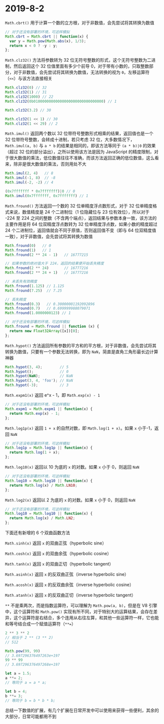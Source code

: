 # 2019-8-2

`Math.cbrt()` 用于计算一个数的立方根，对于非数值，会先尝试将其转换为数值

```JavaScript
// 对于还没有部署的环境，可这样模拟
Math.cbrt = Math.cbrt || function(x) {
  var y = Math.pow(Math.abs(x), 1/3);
  return x < 0 ? -y : y;
};
```

`Math.clz32()` 方法将参数转为 32 位无符号整数的形式，这个无符号整数为二进制，然后返回这个 32 位值里面有多少个前导 0，对于带有小数的，只取整数部分，对于非数值，会先尝试将其转换为数值，无法转换的视为 `0`，左移运算符（`<<`）与该方法直接相关

```JavaScript
Math.clz32(0) // 32
Math.clz32(1) // 31
Math.clz32(1000) // 22
Math.clz32(0b01000000000000000000000000000000) // 1

Math.clz32(3.2) // 30

Math.clz32(1 << 1) // 30
Math.clz32(1 << 29) // 2
```

`Math.imul()` 返回两个数以 32 位带符号整数形式相乘的结果，返回值也是一个 32 位带符号整数，会转成十进制，若只考虑 32 位，大多数情况下，`Math.imul(a, b)` 与 `a * b` 的结果是相同的，即该方法等同于 `(a * b)|0` 的效果（超过 32 位的部分溢出），之所以使用该方法是因为 JavaScript 的精度限制，对于很大数值的乘法，低位数值往往不准确，而该方法返回正确的低位数值，这么看来，除非是很大数值的乘法，否则用处不大

```JavaScript
Math.imul(2, 4)   // 8
Math.imul(-1, 8)  // -8
Math.imul(-2, -2) // 4

(0x7fffffff * 0x7fffffff)|0 // 0
Math.imul(0x7fffffff, 0x7fffffff) // 1
```

`Math.fround()` 方法返回一个数的 32 位单精度浮点数形式，对于 32 位单精度格式来说，数值精度是 24 个二进制位（1 位隐藏位与 23 位有效位），所以对于 -224 至 224 之间的整数（不含两个端点），返回结果与参数本身一致，该方法的主要作用是将 64 位双精度浮点数转为 32 位单精度浮点数，如果小数的精度超过 24 个二进制位，返回值就会不同于原值，否则返回值不变（即与 64 位双精度值一致），对于非数值，会先尝试将其转换为数值

```JavaScript
Math.fround(0)   // 0
Math.fround(1)   // 1
Math.fround(2 ** 24 - 1)   // 16777215

// 如果参数的绝对值大于 224，返回的结果便开始丢失精度
Math.fround(2 ** 24)       // 16777216
Math.fround(2 ** 24 + 1)   // 16777216

// 未丢失有效精度
Math.fround(1.125) // 1.125
Math.fround(7.25)  // 7.25

// 丢失精度
Math.fround(0.3)   // 0.30000001192092896
Math.fround(0.7)   // 0.699999988079071
Math.fround(1.0000000123) // 1
```

```JavaScript
// 对于还没有部署的环境，可这样模拟
Math.fround = Math.fround || function (x) {
  return new Float32Array([x])[0];
};
```

`Math.hypot()` 方法返回所有参数的平方和的平方根，对于非数值，会先尝试将其转换为数值，只要有一个参数无法转换，即为 `NaN`，简直是直角三角形最长边计算神器

```JavaScript
Math.hypot(3, 4);        // 5
Math.hypot();            // 0
Math.hypot(NaN);         // NaN
Math.hypot(3, 4, 'foo'); // NaN
Math.hypot(-3);          // 3
```

`Math.expm1(x)` 返回 e^x - 1，即 `Math.exp(x) - 1`

```JavaScript
// 对于还没有部署的环境，可这样模拟
Math.expm1 = Math.expm1 || function(x) {
  return Math.exp(x) - 1;
};
```

`Math.log1p(x)` 返回 `1 + x` 的自然对数，即 `Math.log(1 + x)`。如果 `x` 小于-1，返回 `NaN`

```JavaScript
// 对于还没有部署的环境，可这样模拟
Math.log1p = Math.log1p || function(x) {
  return Math.log(1 + x);
};
```

`Math.log10(x)` 返回以 10 为底的 `x` 的对数。如果 `x` 小于 0，则返回 `NaN`

```JavaScript
// 对于还没有部署的环境，可这样模拟
Math.log10 = Math.log10 || function(x) {
  return Math.log(x) / Math.LN10;
};
```

`Math.log2(x)` 返回以 2 为底的 `x` 的对数。如果 `x` 小于 0，则返回 `NaN`

```JavaScript
// 对于还没有部署的环境，可这样模拟
Math.log10 = Math.log10 || function(x) {
  return Math.log(x) / Math.LN2;
};
```

下面还有新增的 6 个双曲函数方法

`Math.sinh(x)` 返回 `x` 的双曲正弦（hyperbolic sine）

`Math.cosh(x)` 返回 `x` 的双曲余弦（hyperbolic cosine）

`Math.tanh(x)` 返回 `x` 的双曲正切（hyperbolic tangent）

`Math.asinh(x)` 返回 `x` 的反双曲正弦（inverse hyperbolic sine）

`Math.acosh(x)` 返回 `x` 的反双曲余弦（inverse hyperbolic cosine）

`Math.atanh(x)` 返回 `x` 的反双曲正切（inverse hyperbolic tangent）

`**` 不是乘两次，而是指数运算符，可以理解为 `Math.pow(a, b)`，但是在 V8 引擎中，这个运算符和 `Math.pow()` 实现有所不同，对于特别大的运算结果，会存在差异，这个运算符是右结合，多个连用从右往左算，和其他一些运算符一样，它也能和等号结合成一个赋值运算符（`**=`）

```JavaScript
2 ** 3 ** 2
// 相当于 2 ** (3 ** 2)
// 512

Math.pow(99, 99)
// 3.697296376497263e+197
99 ** 99
// 3.697296376497268e+197

let a = 1.5;
a **= 2;
// 等同于 a = a * a;

let b = 4;
b **= 3;
// 等同于 b = b * b * b;
```

总结一下数值的扩展，有几个扩展在日常开发中可以使用来获得一些便利，其余的大部分，日常可能都用不到

